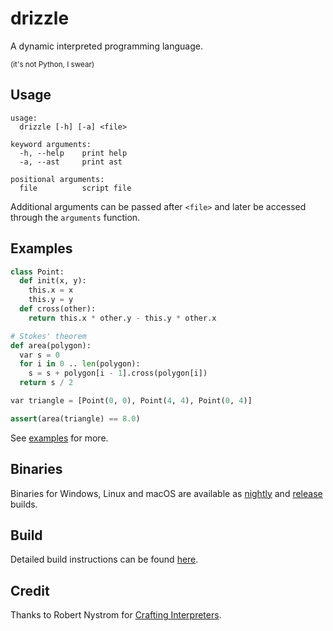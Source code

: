 # drizzle
A dynamic interpreted programming language.

<sup>(it's not Python, I swear)</sup>

## Usage
```
usage:
  drizzle [-h] [-a] <file>

keyword arguments:
  -h, --help    print help
  -a, --ast     print ast

positional arguments:
  file          script file
```

Additional arguments can be passed after `<file>` and later be accessed through the `arguments` function.

## Examples
```python
class Point:
  def init(x, y):
    this.x = x
    this.y = y
  def cross(other):
    return this.x * other.y - this.y * other.x

# Stokes' theorem
def area(polygon):
  var s = 0
  for i in 0 .. len(polygon):
    s = s + polygon[i - 1].cross(polygon[i])
  return s / 2

var triangle = [Point(0, 0), Point(4, 4), Point(0, 4)]

assert(area(triangle) == 8.0)
```

See [examples](/examples) for more.

## Binaries
Binaries for Windows, Linux and macOS are available as [nightly](https://nightly.link/jsmolka/drizzle/workflows/build/master) and [release](https://github.com/jsmolka/drizzle/releases) builds.

## Build
Detailed build instructions can be found [here](BUILD.md).

## Credit
Thanks to Robert Nystrom for [Crafting Interpreters](https://www.craftinginterpreters.com).
